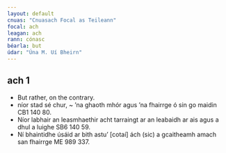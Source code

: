 ```yaml
---
layout: default
cnuas: "Cnuasach Focal as Teileann"
focal: ach
leagan: ach
rann: cónasc
béarla: but
údar: "Úna M. Uí Bheirn"
---
```


## ach 1


* But rather, on the contrary.
* níor stad sé chur, ~ ’na ghaoth mhór agus ’na fhairrge ó sin go maidin CB1 140 80.
* Níor labhair an leasmhaethir acht tarraingt ar an leabaidh ar ais agus a dhul a luighe SB6 140 59.
* Ní bhaintidhe úsáid ar bith astu’ [cotaí] ách (sic) a gcaitheamh amach san
fhairrge ME 989 337.
